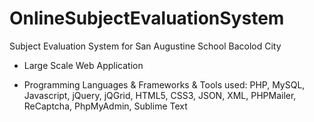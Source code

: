 # OnlineSubjectEvaluationSystem
Subject Evaluation System for San Augustine School Bacolod City 

- Large Scale Web Application 

- Programming Languages &amp; Frameworks &amp; Tools used: 
PHP, MySQL, Javascript, jQuery, jQGrid, HTML5, CSS3, JSON, XML, PHPMailer, ReCaptcha, PhpMyAdmin, Sublime Text
